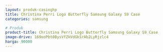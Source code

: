 ```yaml
---
layout: produk-casinghp
title: Christina Perri Logo Butterfly Samsung Galaxy S9 Case
categories: samsung

# Produk
product-title: Christina Perri Logo Butterfly Samsung Galaxy S9 Case
image-drive: 169ooPbt0BysVfZkVdGkSrAb2LyRjzlc4
harga: 90000
---
```


